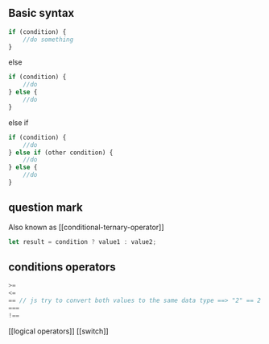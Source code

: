 ## Basic syntax

```javascript
if (condition) {
    //do something
}
```

else
```javascript
if (condition) {
    //do
} else {
    //do
}
```

else if
``` javascript
if (condition) {
	//do
} else if (other condition) {
	//do
} else {
	//do
}
```
## question mark
Also known as [[conditional-ternary-operator]]

```js
let result = condition ? value1 : value2;
```

## conditions operators
``` javascript
>=
<=
== // js try to convert both values to the same data type ==> "2" == 2 is true
===
!==
```

[[logical operators]]
[[switch]]
